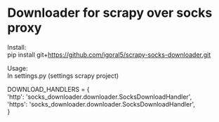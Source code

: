 # Downloader for scrapy over socks proxy  

Install:    
pip install git+https://github.com/igoral5/scrapy-socks-downloader.git  

Usage:  
In settings.py (settings scrapy project)  

  DOWNLOAD_HANDLERS = {  
      'http': 'socks_downloader.downloader.SocksDownloadHandler',  
      'https': 'socks_downloader.downloader.SocksDownloadHandler',  
  }



